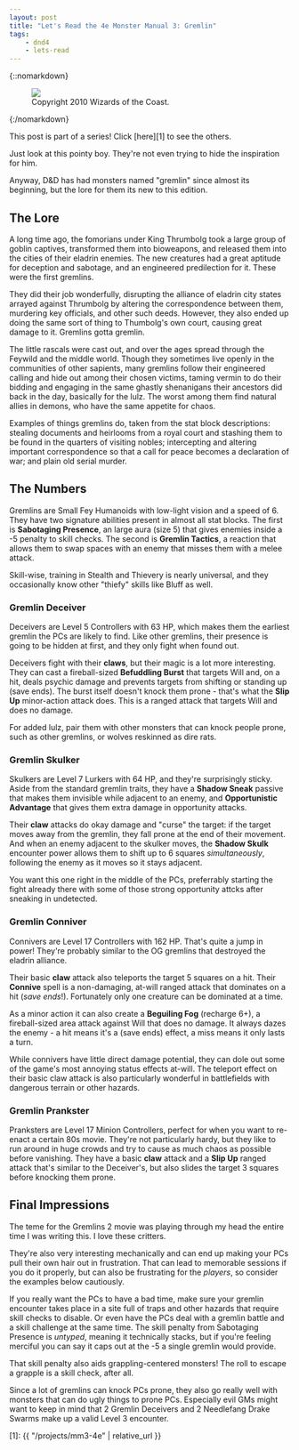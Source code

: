 ```yaml
---
layout: post
title: "Let's Read the 4e Monster Manual 3: Gremlin"
tags:
    - dnd4
    - lets-read
---
```


{::nomarkdown}
<figure class="center">
  <img src="{{ "/assets/wir-mm3-4e-gremlin.png" | absolute_url }}"/>
  <figcaption>
    Copyright 2010 Wizards of the Coast.
  </figcaption>
</figure>
{:/nomarkdown}

This post is part of a series! Click [here][1] to see the others.

Just look at this pointy boy. They're not even trying to hide the inspiration
for him.

Anyway, D&D has had monsters named "gremlin" since almost its beginning, but the
lore for them its new to this edition.

## The Lore

A long time ago, the fomorians under King Thrumbolg took a large group of goblin
captives, transformed them into bioweapons, and released them into the cities of
their eladrin enemies. The new creatures had a great aptitude for deception and
sabotage, and an engineered predilection for it. These were the first gremlins.

They did their job wonderfully, disrupting the alliance of eladrin city states
arrayed against Thrumbolg by altering the correspondence between them, murdering
key officials, and other such deeds. However, they also ended up doing the same
sort of thing to Thumbolg's own court, causing great damage to it. Gremlins
gotta gremlin.

The little rascals were cast out, and over the ages spread through the Feywild
and the middle world. Though they sometimes live openly in the communities of
other sapients, many gremlins follow their engineered calling and hide out among
their chosen victims, taming vermin to do their bidding and engaging in the same
ghastly shenanigans their ancestors did back in the day, basically for the
lulz. The worst among them find natural allies in demons, who have the same
appetite for chaos.

Examples of things gremlins do, taken from the stat block descriptions: stealing
documents and heirlooms from a royal court and stashing them to be found in the
quarters of visiting nobles; intercepting and altering important correspondence
so that a call for peace becomes a declaration of war; and plain old serial
murder.

## The Numbers

Gremlins are Small Fey Humanoids with low-light vision and a speed of 6. They
have two signature abilities present in almost all stat blocks. The first is
**Sabotaging Presence**, an large aura (size 5) that gives enemies inside a -5
penalty to skill checks. The second is **Gremlin Tactics**, a reaction that
allows them to swap spaces with an enemy that misses them with a melee attack.

Skill-wise, training in Stealth and Thievery is nearly universal, and they
occasionally know other "thiefy" skills like Bluff as well.

### Gremlin Deceiver

Deceivers are Level 5 Controllers with 63 HP, which makes them the earliest
gremlin the PCs are likely to find. Like other gremlins, their presence is going
to be hidden at first, and they only fight when found out.

Deceivers fight with their **claws**, but their magic is a lot more
interesting. They can cast a fireball-sized **Befuddling Burst** that targets
Will and, on a hit, deals psychic damage and prevents targets from shifting or
standing up (save ends). The burst itself doesn't knock them prone - that's what
the **Slip Up** minor-action attack does. This is a ranged attack that targets
Will and does no damage.

For added lulz, pair them with other monsters that can knock people prone, such
as other gremlins, or wolves reskinned as dire rats.

### Gremlin Skulker

Skulkers are Level 7 Lurkers with 64 HP, and they're surprisingly sticky. Aside
from the standard gremlin traits, they have a **Shadow Sneak** passive that
makes them invisible while adjacent to an enemy, and **Opportunistic Advantage**
that gives them extra damage in opportunity attacks.

Their **claw** attacks do okay damage and "curse" the target: if the target
moves away from the gremlin, they fall prone at the end of their movement. And
when an enemy adjacent to the skulker moves, the **Shadow Skulk** encounter
power allows them to shift up to 6 squares _simultaneously_, following the enemy
as it moves so it stays adjacent.

You want this one right in the middle of the PCs, preferrably starting the fight
already there with some of those strong opportunity attcks after sneaking in
undetected.

### Gremlin Conniver

Connivers are Level 17 Controllers with 162 HP. That's quite a jump in power!
They're probably similar to the OG gremlins that destroyed the eladrin alliance.

Their basic **claw** attack also teleports the target 5 squares on a hit. Their
**Connive** spell is a non-damaging, at-will ranged attack that dominates on a
hit (_save ends_!). Fortunately only one creature can be dominated at a time.

As a minor action it can also create a **Beguiling Fog** (recharge 6+), a
fireball-sized area attack against Will that does no damage. It always dazes the
enemy - a hit means it's a (save ends) effect, a miss means it only lasts a
turn.

While connivers have little direct damage potential, they can dole out some of
the game's most annoying status effects at-will. The teleport effect on their
basic claw attack is also particularly wonderful in battlefields with dangerous
terrain or other hazards.

### Gremlin Prankster

Pranksters are Level 17 Minion Controllers, perfect for when you want to
re-enact a certain 80s movie. They're not particularly hardy, but they like to
run around in huge crowds and try to cause as much chaos as possible before
vanishing. They have a basic **claw** attack and a **Slip Up** ranged attack
that's similar to the Deceiver's, but also slides the target 3 squares before
knocking them prone.

## Final Impressions

The teme for the Gremlins 2 movie was playing through my head the entire time I
was writing this. I love these critters.

They're also very interesting mechanically and can end up making your PCs pull
their own hair out in frustration. That can lead to memorable sessions if you do
it properly, but can also be frustrating for the _players_, so consider the
examples below cautiously.

If you really want the PCs to have a bad time, make sure your gremlin encounter
takes place in a site full of traps and other hazards that require skill checks
to disable. Or even have the PCs deal with a gremlin battle and a skill
challenge at the same time. The skill penalty from Sabotaging Presence is
_untyped_, meaning it technically stacks, but if you're feeling merciful you can
say it caps out at the -5 a single gremlin would provide.

That skill penalty also aids grappling-centered monsters! The roll to escape a
grapple is a skill check, after all.

Since a lot of gremlins can knock PCs prone, they also go really well with
monsters that can do ugly things to prone PCs. Especially evil GMs might want to
keep in mind that 2 Gremlin Deceivers and 2 Needlefang Drake Swarms make up a
valid Level 3 encounter.

[1]: {{ "/projects/mm3-4e" | relative_url }}
